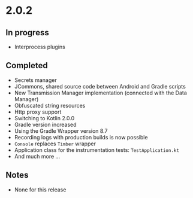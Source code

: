 # 2.0.2

## In progress

- Interprocess plugins

## Completed

- Secrets manager
- JCommons, shared source code between Android and Gradle scripts
- New Transmission Manager implementation (connected with the Data Manager)
- Obfuscated string resources
- Http proxy support
- Switching to Kotlin 2.0.0
- Gradle version increased
- Using the Gradle Wrapper version 8.7
- Recording logs with production builds is now possible
- `Console` replaces `Timber` wrapper
- Application class for the instrumentation tests: `TestApplication.kt`
- And much more ...

## Notes

- None for this release

